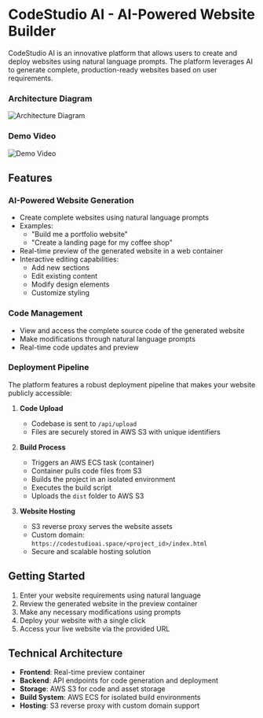 # CodeStudio AI - AI-Powered Website Builder

CodeStudio AI is an innovative platform that allows users to create and deploy websites using natural language prompts. The platform leverages AI to generate complete, production-ready websites based on user requirements.

### Architecture Diagram

![Architecture Diagram](https://github.com/user-attachments/assets/0e68d915-6bc1-4ce6-95cc-09fe4311bd23)

### Demo Video

![Demo Video](https://github.com/user-attachments/assets/ce19a498-593b-4ed9-a617-6f250d5ee690)

## Features

### AI-Powered Website Generation
- Create complete websites using natural language prompts
- Examples:
  - "Build me a portfolio website"
  - "Create a landing page for my coffee shop"
- Real-time preview of the generated website in a web container
- Interactive editing capabilities:
  - Add new sections
  - Edit existing content
  - Modify design elements
  - Customize styling

### Code Management
- View and access the complete source code of the generated website
- Make modifications through natural language prompts
- Real-time code updates and preview

### Deployment Pipeline
The platform features a robust deployment pipeline that makes your website publicly accessible:

1. **Code Upload**
   - Codebase is sent to `/api/upload`
   - Files are securely stored in AWS S3 with unique identifiers

2. **Build Process**
   - Triggers an AWS ECS task (container)
   - Container pulls code files from S3
   - Builds the project in an isolated environment
   - Executes the build script
   - Uploads the `dist` folder to AWS S3

3. **Website Hosting**
   - S3 reverse proxy serves the website assets
   - Custom domain: `https://codestudioai.space/<project_id>/index.html`
   - Secure and scalable hosting solution

## Getting Started

1. Enter your website requirements using natural language
2. Review the generated website in the preview container
3. Make any necessary modifications using prompts
4. Deploy your website with a single click
5. Access your live website via the provided URL

## Technical Architecture

- **Frontend**: Real-time preview container
- **Backend**: API endpoints for code generation and deployment
- **Storage**: AWS S3 for code and asset storage
- **Build System**: AWS ECS for isolated build environments
- **Hosting**: S3 reverse proxy with custom domain support

